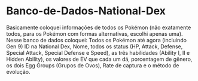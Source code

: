 # Banco-de-Dados-National-Dex

Basicamente coloquei informações de todos os Pokémon (não exatamente todos, para os Pokémon com formas alternativas, escolhi apenas uma).
Nesse banco de dados coloquei: Todos os Pokémon até agora (incluindo Gen 9) ID na National Dex, Nome, todos os status
(HP, Attack, Defense, Special Attack, Special Defense e Speed), as três habilidades (Ability I, II e Hidden Ability),
os valores de EV que cada um dá, porcentagem de gênero, os dois Egg Groups (Grupos de Ovos), Rate de captura e o método de evolução.
